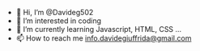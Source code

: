- 👋 Hi, I’m @Davideg502
- 👀 I’m interested in coding
- 🌱 I’m currently learning Javascript, HTML, CSS ...
- 📫 How to reach me info.davidegiuffrida@gmail.com

